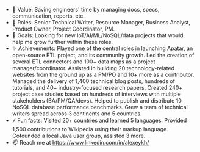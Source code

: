 - 👋 Value: Saving engineers' time by managing docs, specs, communication, reports, etc.
- 👀 Roles: Senior Technical Writer, Resource Manager, Business Analyst, Product Owner, Project Coordinator, PM.
- 🌱 Goals: Looking for new IoT/AI/ML/NoSQL/data projects that would help me grow further within these roles.
- ✨ Achievements: Played one of the central roles in launching Apatar, an open-source ETL project, and its community growth. Led the creation of several ETL connectors and 100+ data maps as a project manager/coordinator. Assisted in building 20 technology-related websites from the ground up as a PM/PO and 10+ more as a contributor. Managed the delivery of 1,400 technical blog posts, hundreds of tutorials, and 40+ industry-focused research papers. Created 240+ project case studies based on hundreds of interviews with multiple stakeholders (BA/PM/QA/devs). Helped to publish and distribute 10 NoSQL database performance benchmarks. Grew a team of technical writers spread across 3 continents and 5 countries.
- ⚡ Fun facts: Visited 20+ countries and learned 5 languages. Provided 1,500 contributions to Wikipedia using their markup language. Cofounded a local Java user group, assisted 3 more.
- 📫 Reach me at https://www.linkedin.com/in/alexeykh/

<!---
The `README.md` (this file) appears on your GitHub profile. Click the Preview link to take a look at your changes.
--->
